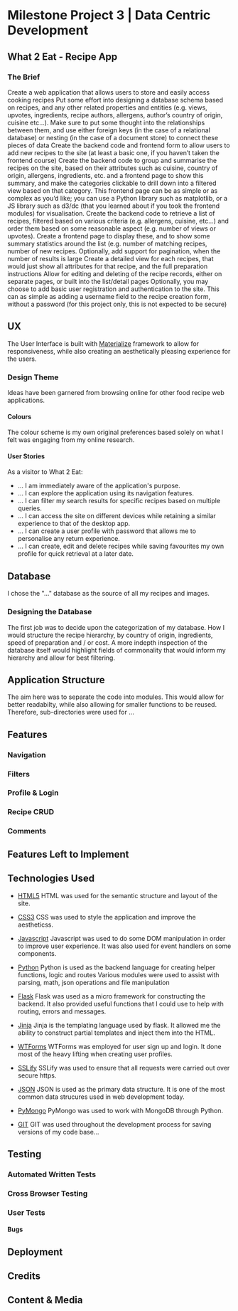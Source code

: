 # Milestone Project 3 | Data Centric Development

## What 2 Eat - Recipe App

### The Brief
> 
Create a web application that allows users to store and easily access cooking recipes
Put some effort into designing a database schema based on recipes, and any other related properties and entities (e.g. views, upvotes, ingredients, recipe authors, allergens, author’s country of origin, cuisine etc…). Make sure to put some thought into the relationships between them, and use either foreign keys (in the case of a relational database) or nesting (in the case of a document store) to connect these pieces of data
Create the backend code and frontend form to allow users to add new recipes to the site (at least a basic one, if you haven’t taken the frontend course)
Create the backend code to group and summarise the recipes on the site, based on their attributes such as cuisine, country of origin, allergens, ingredients, etc. and a frontend page to show this summary, and make the categories clickable to drill down into a filtered view based on that category. This frontend page can be as simple or as complex as you’d like; you can use a Python library such as matplotlib, or a JS library such as d3/dc (that you learned about if you took the frontend modules) for visualisation.
Create the backend code to retrieve a list of recipes, filtered based on various criteria (e.g. allergens, cuisine, etc…) and order them based on some reasonable aspect (e.g. number of views or upvotes). Create a frontend page to display these, and to show some summary statistics around the list (e.g. number of matching recipes, number of new recipes. Optionally, add support for pagination, when the number of results is large
Create a detailed view for each recipes, that would just show all attributes for that recipe, and the full preparation instructions
Allow for editing and deleting of the recipe records, either on separate pages, or built into the list/detail pages
Optionally, you may choose to add basic user registration and authentication to the site. This can as simple as adding a username field to the recipe creation form, without a password (for this project only, this is not expected to be secure)
>

## UX
The User Interface is built with [Materialize]() framework to allow for responsiveness, while also creating an aesthetically pleasing experience for the users. 

### Design Theme
Ideas have been garnered from browsing online for other food recipe web applications.

#### Colours
The colour scheme is my own original preferences based solely on what I felt was engaging from my online research.

#### User Stories
As a visitor to What 2 Eat:

* ... I am immediately aware of the application's purpose.
* ... I can explore the application using its navigation features.
* ... I can filter my search results for specific recipes based on multiple queries.
* ... I can access the site on different devices while retaining a similar experience to that of the desktop app.
* ... I can create a user profile with password that allows me to personalise any return experience.
* ... I can create, edit and delete recipes while saving favourites my own profile for quick retrieval at a later date. 

## Database
I chose the "..." database as the source of all my recipes and images.

### Designing the Database
The first job was to decide upon the categorization of my database. How I would structure the recipe hierarchy, by country of origin, ingredients, speed of preparation and / or cost. A more indepth inspection of the database itself would highlight fields of commonality that would inform my hierarchy and allow for best filtering.

## Application Structure
The aim here was to separate the code into modules. This would allow for better readabilty, while also allowing for smaller functions to be reused. Therefore, sub-directories were used for ...

## Features

### Navigation

### Filters

### Profile & Login

### Recipe CRUD

### Comments

## Features Left to Implement

## Technologies Used
* [HTML5](https://en.wikipedia.org/wiki/HTML5)
HTML was used for the semantic structure and layout of the site.

* [CSS3](https://en.wikipedia.org/wiki/Cascading_Style_Sheets#CSS_3)
CSS was used to style the application and improve the aestheticss.

* [Javascript](https://www.ecma-international.org/)
Javascript was used to do some DOM manipulation in order to improve user experience. It was also used for event handlers on some components.

* [Python](https://docs.python.org/3/)
Python is used as the backend language for creating helper functions, logic and routes
Various modules were used to assist with parsing, math, json operations and file manipulation

* [Flask](http://flask.pocoo.org/)
Flask was used as a micro framework for constructing the backend.
It also provided useful functions that I could use to help with routing, errors and messages.

* [Jinja](http://jinja.pocoo.org/)
Jinja is the templating language used by flask. It allowed me the ability to construct partial templates and inject them into the HTML.

* [WTForms](https://flask-wtf.readthedocs.io/en/stable/)
WTForms was employed for user sign up and login. It done most of the heavy lifting when creating user profiles.

* [SSLify](https://github.com/kennethreitz/flask-sslify)
SSLify was used to ensure that all requests were carried out over secure https.

* [JSON](https://www.ecma-international.org/)
JSON is used as the primary data structure. It is one of the most common data strucures used in web development today.

* [PyMongo](https://api.mongodb.com/python/current/)
PyMongo was used to work with MongoDB through Python. 

* [GIT](https://git-scm.com/)
GIT was used throughout the development process for saving versions of my code base...

## Testing
### Automated Written Tests

### Cross Browser Testing

### User Tests

#### Bugs

## Deployment

## Credits
## Content & Media